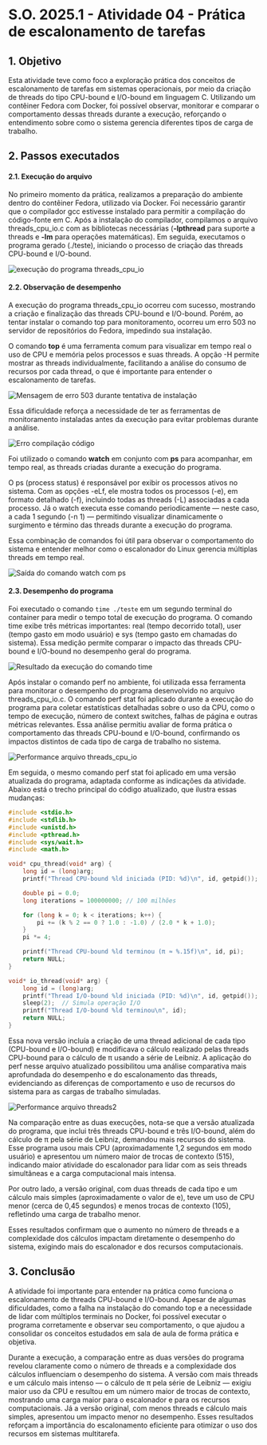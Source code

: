 # S.O. 2025.1 - Atividade 04 - Prática de escalonamento de tarefas

## 1. Objetivo

Esta atividade teve como foco a exploração prática dos conceitos de escalonamento de tarefas em sistemas operacionais, por meio da criação de threads do tipo CPU-bound e I/O-bound em linguagem C. Utilizando um contêiner Fedora com Docker, foi possível observar, monitorar e comparar o comportamento dessas threads durante a execução, reforçando o entendimento sobre como o sistema gerencia diferentes tipos de carga de trabalho.

## 2. Passos executados

#### 2.1. Execução do arquivo

No primeiro momento da prática, realizamos a preparação do ambiente dentro do contêiner Fedora, utilizado via Docker. Foi necessário garantir que o compilador gcc estivesse instalado para permitir a compilação do código-fonte em C. Após a instalação do compilador, compilamos o arquivo threads_cpu_io.c com as bibliotecas necessárias (**-lpthread** para suporte a threads e **-lm** para operações matemáticas). Em seguida, executamos o programa gerado (./teste), iniciando o processo de criação das threads CPU-bound e I/O-bound.

![ execução do programa threads_cpu_io](/Imagens/img1.png)

#### 2.2. Observação de desempenho

A execução do programa threads_cpu_io ocorreu com sucesso, mostrando a criação e finalização das threads CPU-bound e I/O-bound. Porém, ao tentar instalar o comando top para monitoramento, ocorreu um erro 503 no servidor de repositórios do Fedora, impedindo sua instalação.

O comando **top** é uma ferramenta comum para visualizar em tempo real o uso de CPU e memória pelos processos e suas threads. A opção -H permite mostrar as threads individualmente, facilitando a análise do consumo de recursos por cada thread, o que é importante para entender o escalonamento de tarefas.

![Mensagem de erro 503 durante tentativa de instalação](/Imagens/erro_503.png)

Essa dificuldade reforça a necessidade de ter as ferramentas de monitoramento instaladas antes da execução para evitar problemas durante a análise.

![Erro compilação código](/Imagens/erro2.png)

Foi utilizado o comando **watch** em conjunto com **ps** para acompanhar, em tempo real, as threads criadas durante a execução do programa.

O ps (process status) é responsável por exibir os processos ativos no sistema. Com as opções -eLf, ele mostra todos os processos (-e), em formato detalhado (-f), incluindo todas as threads (-L) associadas a cada processo. Já o watch executa esse comando periodicamente — neste caso, a cada 1 segundo (-n 1) — permitindo visualizar dinamicamente o surgimento e término das threads durante a execução do programa.

Essa combinação de comandos foi útil para observar o comportamento do sistema e entender melhor como o escalonador do Linux gerencia múltiplas threads em tempo real.

![Saída do comando watch com ps](/Imagens/comando_watch.png)

#### 2.3. Desempenho do programa

Foi executado o comando ```time ./teste``` em um segundo terminal do container para medir o tempo total de execução do programa. O comando time exibe três métricas importantes: real (tempo decorrido total), user (tempo gasto em modo usuário) e sys (tempo gasto em chamadas do sistema). Essa medição permite comparar o impacto das threads CPU-bound e I/O-bound no desempenho geral do programa.

![Resultado da execução do comando time](/Imagens/comando_time.png)

Após instalar o comando perf no ambiente, foi utilizada essa ferramenta para monitorar o desempenho do programa desenvolvido no arquivo threads_cpu_io.c. O comando perf stat foi aplicado durante a execução do programa para coletar estatísticas detalhadas sobre o uso da CPU, como o tempo de execução, número de context switches, falhas de página e outras métricas relevantes. Essa análise permitiu avaliar de forma prática o comportamento das threads CPU-bound e I/O-bound, confirmando os impactos distintos de cada tipo de carga de trabalho no sistema.

![Performance arquivo threads_cpu_io](/Imagens/perf1.png)

Em seguida, o mesmo comando perf stat foi aplicado em uma versão atualizada do programa, adaptada conforme as indicações da atividade. 
Abaixo está o trecho principal do código atualizado, que ilustra essas mudanças:
```c
#include <stdio.h>
#include <stdlib.h>
#include <unistd.h>
#include <pthread.h>
#include <sys/wait.h>
#include <math.h>

void* cpu_thread(void* arg) {
    long id = (long)arg;
    printf("Thread CPU-bound %ld iniciada (PID: %d)\n", id, getpid());

    double pi = 0.0;
    long iterations = 100000000; // 100 milhões

    for (long k = 0; k < iterations; k++) {
        pi += (k % 2 == 0 ? 1.0 : -1.0) / (2.0 * k + 1.0);
    }
    pi *= 4;

    printf("Thread CPU-bound %ld terminou (π ≈ %.15f)\n", id, pi);
    return NULL;
}

void* io_thread(void* arg) {
    long id = (long)arg;
    printf("Thread I/O-bound %ld iniciada (PID: %d)\n", id, getpid());
    sleep(2);  // Simula operação I/O
    printf("Thread I/O-bound %ld terminou\n", id);
    return NULL;
}
```
Essa nova versão incluía a criação de uma thread adicional de cada tipo (CPU-bound e I/O-bound) e modificava o cálculo realizado pelas threads CPU-bound para o cálculo de π usando a série de Leibniz. A aplicação do perf nesse arquivo atualizado possibilitou uma análise comparativa mais aprofundada do desempenho e do escalonamento das threads, evidenciando as diferenças de comportamento e uso de recursos do sistema para as cargas de trabalho simuladas.

![Performance arquivo threads2](/Imagens/perf2.png)

Na comparação entre as duas execuções, nota-se que a versão atualizada do programa, que inclui três threads CPU-bound e três I/O-bound, além do cálculo de π pela série de Leibniz, demandou mais recursos do sistema. Esse programa usou mais CPU (aproximadamente 1,2 segundos em modo usuário) e apresentou um número maior de trocas de contexto (515), indicando maior atividade do escalonador para lidar com as seis threads simultâneas e a carga computacional mais intensa.

Por outro lado, a versão original, com duas threads de cada tipo e um cálculo mais simples (aproximadamente o valor de e), teve um uso de CPU menor (cerca de 0,45 segundos) e menos trocas de contexto (105), refletindo uma carga de trabalho menor.

Esses resultados confirmam que o aumento no número de threads e a complexidade dos cálculos impactam diretamente o desempenho do sistema, exigindo mais do escalonador e dos recursos computacionais.

## 3. Conclusão

A atividade foi importante para entender na prática como funciona o escalonamento de threads CPU-bound e I/O-bound. Apesar de algumas dificuldades, como a falha na instalação do comando top e a necessidade de lidar com múltiplos terminais no Docker, foi possível executar o programa corretamente e observar seu comportamento, o que ajudou a consolidar os conceitos estudados em sala de aula de forma prática e objetiva.

Durante a execução, a comparação entre as duas versões do programa revelou claramente como o número de threads e a complexidade dos cálculos influenciam o desempenho do sistema. A versão com mais threads e um cálculo mais intenso — o cálculo de π pela série de Leibniz — exigiu maior uso da CPU e resultou em um número maior de trocas de contexto, mostrando uma carga maior para o escalonador e para os recursos computacionais. Já a versão original, com menos threads e cálculo mais simples, apresentou um impacto menor no desempenho. Esses resultados reforçam a importância do escalonamento eficiente para otimizar o uso dos recursos em sistemas multitarefa.